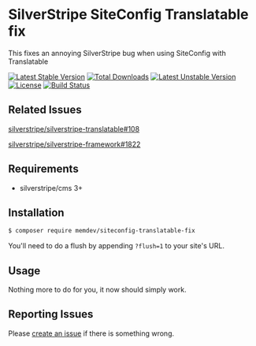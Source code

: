 # SilverStripe SiteConfig Translatable fix
This fixes an annoying SilverStripe bug when using SiteConfig with Translatable

[![Latest Stable Version](https://poser.pugx.org/memdev/siteconfig-translatable-fix/v/stable?format=flat)](https://packagist.org/packages/memdev/siteconfig-translatable-fix)
[![Total Downloads](https://poser.pugx.org/memdev/siteconfig-translatable-fix/downloads?format=flat)](https://packagist.org/packages/memdev/siteconfig-translatable-fix)
[![Latest Unstable Version](https://poser.pugx.org/memdev/siteconfig-translatable-fix/v/unstable?format=flat)](https://packagist.org/packages/memdev/siteconfig-translatable-fix)
[![License](https://poser.pugx.org/memdev/siteconfig-translatable-fix/license?format=flat)](https://packagist.org/packages/memdev/siteconfig-translatable-fix)
[![Build Status](https://travis-ci.org/memdev/siteconfig-translatable-fix.svg?branch=master)](https://travis-ci.org/memdev/siteconfig-translatable-fix)

## Related Issues ##

[silverstripe/silverstripe-translatable#108](https://github.com/silverstripe/silverstripe-translatable/issues/108)

[silverstripe/silverstripe-framework#1822](https://github.com/silverstripe/silverstripe-framework/issues/1822)

## Requirements

* silverstripe/cms 3+

## Installation

```sh
$ composer require memdev/siteconfig-translatable-fix
```

You'll need to do a flush by appending `?flush=1` to your site's URL.

## Usage

Nothing more to do for you, it now should simply work.

## Reporting Issues

Please [create an issue](http://github.com/memdev/siteconfig-translatable-fix/issues) if there is something wrong.